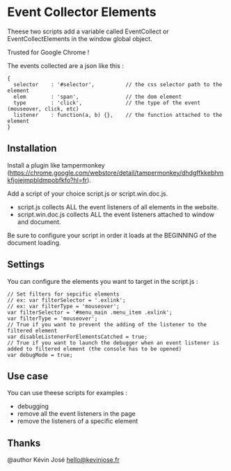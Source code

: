 # Event Collector Elements

Theese two scripts add a variable called EventCollect or EventCollectElements in the window global object.

Trusted for Google Chrome !

The events collected are a json like this : 

```
{
  selector    : '#selector',          // the css selector path to the element
  elem        : 'span',               // the dom element
  type        : 'click',              // the type of the event (mouseover, click, etc)
  listener    : function(a, b) {},    // the function attached to the element
}
```

## Installation

Install a plugin like tampermonkey 
(https://chrome.google.com/webstore/detail/tampermonkey/dhdgffkkebhmkfjojejmpbldmpobfkfo?hl=fr).

Add a script of your choice script.js or script.win.doc.js.

- script.js collects ALL the event listeners of all elements in the website.
- script.win.doc.js collects ALL the event listeners attached to window and document.

Be sure to configure your script in order it loads at the BEGINNING of the document loading.


## Settings

You can configure the elements you want to target in the script.js : 

```
// Set filters for sepcific elements
// ex: var filterSelector = '.exlink';
// ex: var filterType = 'mouseover';
var filterSelector = '#menu_main .menu_item .exlink';
var filterType = 'mouseover';
// True if you want to prevent the adding of the listener to the filtered element
var disableListenerForElementsCatched = true;
// True if you want to launch the debugger when an event listener is added to filtered element (the console has to be opened)
var debugMode = true;
```

## Use case

You can use theese scripts for examples : 
- debugging
- remove all the event listeners in the page
- remove the listeners of a specific element

## Thanks

@author Kévin José <hello@kevinjose.fr>

